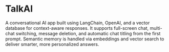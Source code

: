 # TalkAI
A conversational AI app built using LangChain, OpenAI, and a vector database for context-aware responses. It supports full-screen chat, multi-chat switching, message deletion, and automatic chat titling from the first prompt. Semantic memory is handled via embeddings and vector search to deliver smarter, more personalized answers.
